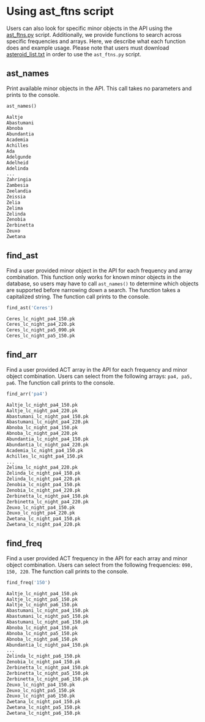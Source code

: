 # Using ast_ftns script

Users can also look for specific minor objects in the API using the [ast_ftns.py](https://github.com/ricco-hub/API/blob/main/ast_ftns.py) script. Additionally, we provide functions to search across specific frequencies and arrays. Here, we describe what each function does and example usage. Please note that users must download [asteroid_list.txt](https://github.com/ricco-hub/API/blob/main/asteroid_list.txt) in order to use the `ast_ftns.py` script.

## ast_names

Print available minor objects in the API. This call takes no parameters and prints to the console.

```python
ast_names()

Aaltje
Abastumani
Abnoba
Abundantia
Academia
Achilles
Ada
Adelgunde
Adelheid
Adelinda
...
Zahringia
Zambesia
Zeelandia
Zeissia
Zelia
Zelima
Zelinda
Zenobia
Zerbinetta
Zeuxo
Zwetana
```

## find_ast

Find a user provided minor object in the API for each frequency and array combination. This function only works for known minor objects in the database, so users may have to call `ast_names()` to determine which objects are supported before narrowing down a search. The function takes a capitalized string. The function call prints to the console.

```python
find_ast('Ceres')

Ceres_lc_night_pa4_150.pk
Ceres_lc_night_pa4_220.pk
Ceres_lc_night_pa5_090.pk
Ceres_lc_night_pa5_150.pk
```

## find_arr

Find a user provided ACT array in the API for each frequency and minor object combination. Users can select from the following arrays: `pa4, pa5, pa6`. The function call prints to the console.

```python
find_arr('pa4')

Aaltje_lc_night_pa4_150.pk
Aaltje_lc_night_pa4_220.pk
Abastumani_lc_night_pa4_150.pk
Abastumani_lc_night_pa4_220.pk
Abnoba_lc_night_pa4_150.pk
Abnoba_lc_night_pa4_220.pk
Abundantia_lc_night_pa4_150.pk
Abundantia_lc_night_pa4_220.pk
Academia_lc_night_pa4_150.pk
Achilles_lc_night_pa4_150.pk
...
Zelima_lc_night_pa4_220.pk
Zelinda_lc_night_pa4_150.pk
Zelinda_lc_night_pa4_220.pk
Zenobia_lc_night_pa4_150.pk
Zenobia_lc_night_pa4_220.pk
Zerbinetta_lc_night_pa4_150.pk
Zerbinetta_lc_night_pa4_220.pk
Zeuxo_lc_night_pa4_150.pk
Zeuxo_lc_night_pa4_220.pk
Zwetana_lc_night_pa4_150.pk
Zwetana_lc_night_pa4_220.pk
```

## find_freq

Find a user provided ACT frequency in the API for each array and minor object combination. Users can select from the following frequencies: `090, 150, 220`. The function call prints to the console.

```python
find_freq('150')

Aaltje_lc_night_pa4_150.pk
Aaltje_lc_night_pa5_150.pk
Aaltje_lc_night_pa6_150.pk
Abastumani_lc_night_pa4_150.pk
Abastumani_lc_night_pa5_150.pk
Abastumani_lc_night_pa6_150.pk
Abnoba_lc_night_pa4_150.pk
Abnoba_lc_night_pa5_150.pk
Abnoba_lc_night_pa6_150.pk
Abundantia_lc_night_pa4_150.pk
...
Zelinda_lc_night_pa6_150.pk
Zenobia_lc_night_pa4_150.pk
Zerbinetta_lc_night_pa4_150.pk
Zerbinetta_lc_night_pa5_150.pk
Zerbinetta_lc_night_pa6_150.pk
Zeuxo_lc_night_pa4_150.pk
Zeuxo_lc_night_pa5_150.pk
Zeuxo_lc_night_pa6_150.pk
Zwetana_lc_night_pa4_150.pk
Zwetana_lc_night_pa5_150.pk
Zwetana_lc_night_pa6_150.pk
```
